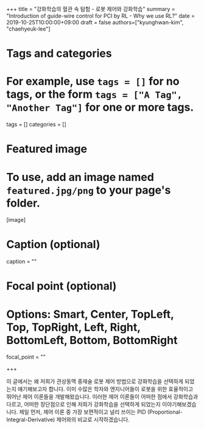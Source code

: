 +++
title = "강화학습의 혈관 속 탐험 - 로봇 제어와 강화학습"
summary = "Introduction of guide-wire control for PCI by RL - Why we use RL?"
date = 2019-10-25T10:00:00+09:00
draft = false
authors=["kyunghwan-kim", "chaehyeuk-lee"]
# Tags and categories
# For example, use `tags = []` for no tags, or the form `tags = ["A Tag", "Another Tag"]` for one or more tags.
tags = []
categories = []

# Featured image
# To use, add an image named `featured.jpg/png` to your page's folder.
[image]
  # Caption (optional)
  caption = ""

  # Focal point (optional)
  # Options: Smart, Center, TopLeft, Top, TopRight, Left, Right, BottomLeft, Bottom, BottomRight
  focal_point = ""
  
+++

이 글에서는 왜 저희가 관상동맥 중재술 로봇 제어 방법으로 강화학습을 선택하게 되었는지 얘기해보고자 합니다. 이미 수많은 학자와 엔지니어들이 로봇을 위한 효율적이고 뛰어난 제어 이론들을 개발해왔습니다. 이러한 제어 이론들이 어떠한 점에서 강화학습과 다르고, 어떠한 장단점으로 인해 저희가 강화학습을 선택하게 되었는지 이야기해보겠습니다. 제일 먼저, 제어 이론 중 가장 보편적이고 널리 쓰이는 PID (Proportional-Integral-Derivative) 제어와의 비교로 시작하겠습니다.